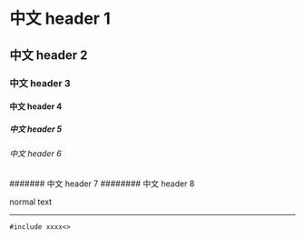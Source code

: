 # 中文 header 1
## 中文 header 2
### 中文 header 3
#### 中文 header 4
##### 中文  header 5
###### 中文  header 6
####### 中文  header 7
######## 中文  header 8

normal text

---

`
#include xxxx<>
`
